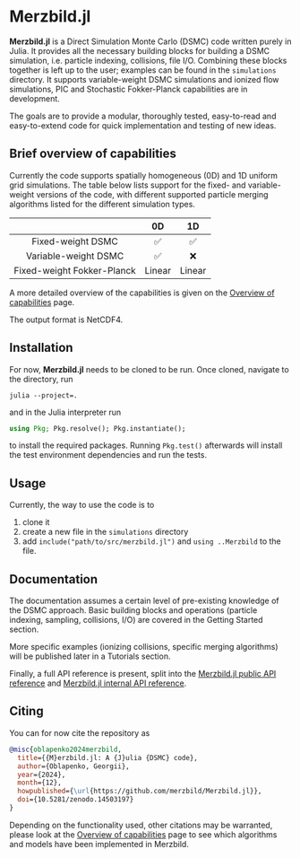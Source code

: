 # Merzbild.jl

**Merzbild.jl** is a Direct Simulation Monte Carlo (DSMC) code written purely in Julia.
It provides all the necessary building blocks for building a DSMC simulation, i.e.
particle indexing, collisions, file I/O. Combining these blocks together is left up
to the user; examples can be found in the `simulations` directory.
It supports variable-weight DSMC simulations and ionized flow simulations,
PIC and Stochastic Fokker-Planck capabilities are in development.

The goals are to provide a modular, thoroughly tested, easy-to-read and easy-to-extend code
for quick implementation and testing of new ideas.

## Brief overview of capabilities
Currently the code supports spatially homogeneous (0D) and 1D uniform grid simulations.
The table below lists support for the fixed- and variable-weight versions of the code,
with different supported particle merging algorithms listed for the different simulation types.

|                        | **0D**                                        | **1D** |
|:----------------------:|:-----------------------------------------:|:----:|
| Fixed-weight DSMC      | ✅                                        | ✅ |
| Variable-weight DSMC   | ✅ | ❌ |
| Fixed-weight Fokker-Planck| Linear | Linear |

A more detailed overview of the capabilities is given on the [Overview of capabilities](@ref) page.

The output format is NetCDF4.

## Installation
For now, **Merzbild.jl** needs to be cloned to be run. Once cloned, navigate to the directory, run
```
julia --project=.
```
and in the Julia interpreter run
```julia
using Pkg; Pkg.resolve(); Pkg.instantiate();
```
to install the required packages.
Running `Pkg.test()` afterwards will install the test environment dependencies and run the tests.

## Usage
Currently, the way to use the code is to
  1. clone it
  2. create a new file in the `simulations` directory
  3. add `include("path/to/src/merzbild.jl")` and `using ..Merzbild` to the file.

## Documentation
The documentation assumes a certain level of pre-existing knowledge of the DSMC approach.
Basic building blocks and operations (particle indexing, sampling, collisions, I/O) are covered in the
Getting Started section.

More specific examples (ionizing collisions, specific merging algorithms) will be published later in a Tutorials section.

Finally, a full API reference is present, split into the [Merzbild.jl public API reference](@ref)
and [Merzbild.jl internal API reference](@ref).

## Citing
You can for now cite the repository as
```bibtex
@misc{oblapenko2024merzbild,
  title={{M}erzbild.jl: A {J}ulia {DSMC} code},
  author={Oblapenko, Georgii},
  year={2024},
  month={12},
  howpublished={\url{https://github.com/merzbild/Merzbild.jl}},
  doi={10.5281/zenodo.14503197}
}
```

Depending on the functionality used, other citations may be warranted, please look at the
[Overview of capabilities](@ref) page to see which algorithms and models have been implemented in Merzbild.